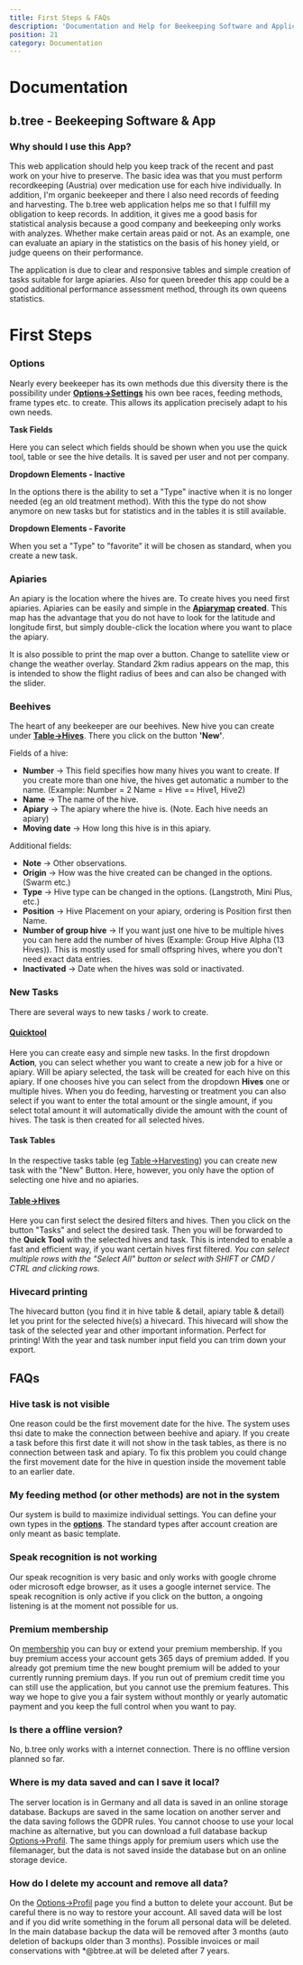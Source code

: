 ```yaml
---
title: First Steps & FAQs
description: 'Documentation and Help for Beekeeping Software and Application'
position: 21
category: Documentation
---
```


# Documentation

## b.tree - Beekeeping Software  & App

### Why should I use this App?

This web application should help you keep track of the recent and past work on your hive to preserve. The basic idea was that you must perform recordkeeping (Austria) over medication use for each hive individually. In addition, I'm organic beekeeper and there I also need records of feeding and harvesting. The b.tree web application helps me so that I fulfill my obligation to keep records. In addition, it gives me a good basis for statistical analysis because a good company and beekeeping only works with analyzes. Whether make certain areas paid or not. As an example, one can evaluate an apiary in the statistics on the basis of his honey yield, or judge queens on their performance.

The application is due to clear and responsive tables and simple creation of tasks suitable for large apiaries. Also for queen breeder this app could be a good additional performance assessment method, through its own queens statistics.

First Steps
==============

### Options

Nearly every beekeeper has its own methods due this diversity there is the possibility under **[Options->Settings](https://www.btree.at/app/settings/#tab_options)** his own bee races, feeding methods, frame types etc. to create. This allows its application precisely adapt to his own needs.

**Task Fields**

Here you can select which fields should be shown when you use the quick tool, table or see the hive details. It is saved per user and not per company.

**Dropdown Elements - Inactive**

In the options there is the ability to set a "Type" inactive when it is no longer needed (eg an old treatment method). With this the type do not show anymore on new tasks but for statistics and in the tables it is still available.

**Dropdown Elements - Favorite**

When you set a "Type" to "favorite" it will be chosen as standard, when you create a new task.


### Apiaries

An apiary is the location where the hives are. To create hives you need first apiaries. Apiaries can be easily and simple in the **[Apiarymap](../map/) created**. This map has the advantage that you do not have to look for the latitude and longitude first, but simply double-click the location where you want to place the apiary.

It is also possible to print the map over a button. Change to satellite view or change the weather overlay. Standard 2km radius appears on the map, this is intended to show the flight radius of bees and can also be changed with the slider.

### Beehives

The heart of any beekeeper are our beehives. New hive you can create under **[Table->Hives](https://www.btree.at/app/table/hive/)**. There you click on the button **'New'**.

Fields of a hive:

* **Number** -> This field specifies how many hives you want to create. If you create more than one hive, the hives get automatic a number to the name. (Example: Number = 2 Name = Hive == Hive1, Hive2)
* **Name** -> The name of the hive.
* **Apiary** -> The apiary where the hive is. (Note. Each hive needs an apiary)
* **Moving date** -> How long this hive is in this apiary.

Additional fields:

* **Note** -> Other observations.
* **Origin** -> How was the hive created can be changed in the options. (Swarm etc.)
* **Type** -> Hive type can be changed in the options. (Langstroth, Mini Plus, etc.)
* **Position** -> Hive Placement on your apiary, ordering is Position first then Name.
* **Number of group hive** -> If you want just one hive to be multiple hives you can here add the number of hives (Example: Group Hive Alpha (13 Hives)). This is mostly used for small offspring hives, where you don't need exact data entries.
* **Inactivated** -> Date when the hives was sold or inactivated.

### New Tasks

There are several ways to new tasks / work to create.

#### **[Quicktool](https://www.btree.at/app/quicktool/create/hive/checkup)**

Here you can create easy and simple new tasks. In the first dropdown **Action**, you can select whether you want to create a new job for a hive or apiary. Will be apiary selected, the task will be created for each hive on this apiary. If one chooses hive you can select from the dropdown **Hives** one or multiple hives. When you do feeding, harvesting or treatment you can also select if you want to enter the total amount or the single amount, if you select total amount it will automatically divide the amount with the count of hives. The task is then created for all selected hives.

#### **Task Tables**

In the respective tasks table (eg [Table->Harvesting](https://www.btree.at/app/table/harvest/#tab_tables)) you can create new task with the "New" Button. Here, however, you only have the option of selecting one hive and no apiaries.

#### **[Table->Hives](https://www.btree.at/app/table/hive/)**

Here you can first select the desired filters and hives. Then you click on the button "Tasks" and select the desired task. Then you will be forwarded to the **Quick Tool** with the selected hives and task. This is intended to enable a fast and efficient way, if you want certain hives first filtered.
*You can select multiple rows with the "Select All" button or select with SHIFT or CMD / CTRL and clicking rows.*

### Hivecard printing

The hivecard button (you find it in hive table & detail, apiary table & detail) let you print for the selected hive(s) a hivecard. This hivecard will show the task of the selected year and other important information. Perfect for printing! With the year and task number input field you can trim down your export.

## FAQs


### Hive task is not visible

One reason could be the first movement date for the hive. The system uses thsi date to make the connection between beehive and apiary. If you create a task before this first date it will not show in the task tables, as there is no connection between task and apiary. To fix this problem you could change the first movement date for the hive in question inside the movement table to an earlier date.

### My feeding method (or other methods) are not in the system

Our system is build to maximize individual settings. You can define your own types in the **[options](https://www.btree.at/app/settings/)**. The standard types after account creation are only meant as basic template.

### Speak recognition is not working

Our speak recognition is very basic and only works with google chrome oder microsoft edge browser, as it uses a google internet service. The speak recognition is only active if you click on the button, a ongoing listening is at the moment not possible for us.

### Premium membership

On [membership](https://www.btree.at/app/membership/) you can buy or extend your premium membership. If you buy premium access your account gets 365 days of premium added. If you already got premium time the new bought premium will be added to your currently running premium days. If you run out of premium credit time you can still use the application, but you cannot use the premium features. This way we hope to give you a fair system without monthly or yearly automatic payment and you keep the full control when you want to pay.

### Is there a offline version?

No, b.tree only works with a internet connection. There is no offline version planned so far.

### Where is my data saved and can I save it local?

The server location is in Germany and all data is saved in an online storage database. Backups are saved in the same location on another server and the data saving follows the GDPR rules. You cannot choose to use your local machine as alternative, but you can download a full database backup [Options->Profil](https://www.btree.at/app/profile/). The same things apply for premium users which use the filemanager, but the data is not saved inside the database but on an online storage device.

### How do I delete my account and remove all data?

On the [Options->Profil](https://www.btree.at/app/profile/) page you find a button to delete your account. But be careful there is no way to restore your account. All saved data will be lost and if you did write something in the forum all personal data will be deleted. In the main database backup the data will be removed after 3 months (auto deletion of backups older than 3 months). Possible invoices or mail conservations with *@btree.at will be deleted after 7 years.